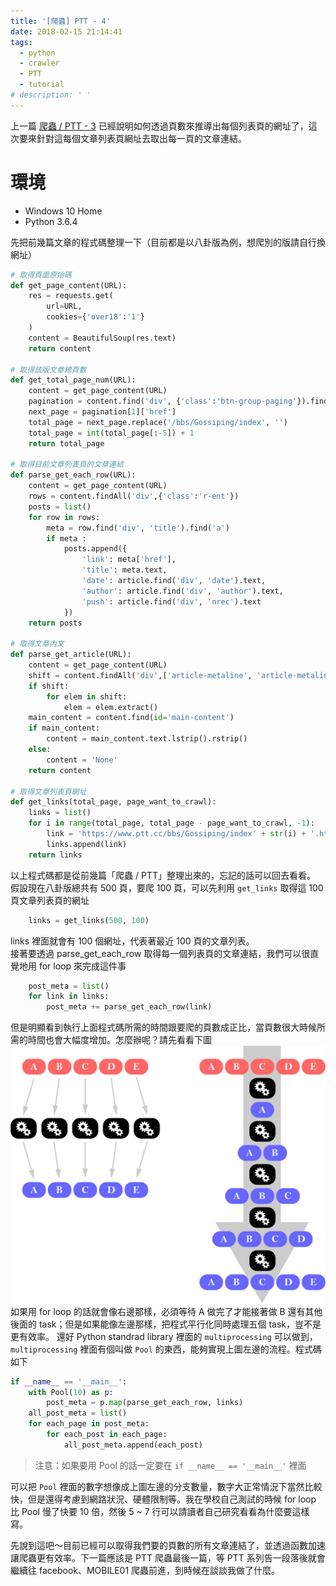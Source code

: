 ```yaml
---
title: '[爬蟲] PTT - 4'
date: 2018-02-15 21:14:41
tags:
  - python
  - crawler
  - PTT
  - tutorial
# description: ' '
---
```


上一篇 [爬蟲 / PTT - 3](https://eugene87222.github.io/2018/02/14/PTT-crawler-3/) 已經說明如何透過頁數來推導出每個列表頁的網址了，這次要來針對這每個文章列表頁網址去取出每一頁的文章連結<!-- more -->。

# 環境

- Windows 10 Home
- Python 3.6.4

先把前幾篇文章的程式碼整理一下（目前都是以八卦版為例，想爬別的版請自行換網址）
```python
# 取得頁面原始碼
def get_page_content(URL):
    res = requests.get(
    	url=URL,
        cookies={'over18':'1'}
    )
    content = BeautifulSoup(res.text)
    return content

# 取得該版文章總頁數
def get_total_page_num(URL):
    content = get_page_content(URL)
    pagination = content.find('div', {'class':'btn-group-paging'}).findAll('a', {'class':'btn'})
    next_page = pagination[1]['href']
    total_page = next_page.replace('/bbs/Gossiping/index', '')
    total_page = int(total_page[:-5]) + 1
	return total_page

# 取得目前文章列表頁的文章連結
def parse_get_each_row(URL):
    content = get_page_content(URL)
    rows = content.findAll('div',{'class':'r-ent'})
    posts = list()
    for row in rows:
        meta = row.find('div', 'title').find('a')
        if meta :
            posts.append({
                'link': meta['href'],
                'title': meta.text,
                'date': article.find('div', 'date').text,
                'author': article.find('div', 'author').text,
                'push': article.find('div', 'nrec').text
            })
    return posts

# 取得文章內文
def parse_get_article(URL):
    content = get_page_content(URL)
    shift = content.findAll('div',['article-metaline', 'article-metaline-right', 'push'])
    if shift:
        for elem in shift:
            elem = elem.extract()
    main_content = content.find(id='main-content')
    if main_content:
    	content = main_content.text.lstrip().rstrip()
    else:
    	content = 'None'
    return content

# 取得文章列表頁網址
def get_links(total_page, page_want_to_crawl):
    links = list()
    for i in range(total_page, total_page - page_want_to_crawl, -1):
        link = 'https://www.ptt.cc/bbs/Gossiping/index' + str(i) + '.html'
        links.append(link)
    return links
```
以上程式碼都是從前幾篇「爬蟲 / PTT」整理出來的，忘記的話可以回去看看。
假設現在八卦版總共有 500 頁，要爬 100 頁，可以先利用 `get_links` 取得這 100 頁文章列表頁的網址
```python
    links = get_links(500, 100)
```
links 裡面就會有 100 個網址，代表著最近 100 頁的文章列表。  
接著要透過 parse_get_each_row 取得每一個列表頁的文章連結，我們可以很直覺地用 for loop 來完成這件事
```python
    post_meta = list()
    for link in links:
        post_meta += parse_get_each_row(link)
```
但是明顯看到執行上面程式碼所需的時間跟要爬的頁數成正比，當頁數很大時候所需的時間也會大幅度增加。怎麼辦呢？請先看看下圖
![](/image/illus.jpg)
如果用 for loop 的話就會像右邊那樣，必須等待 A 做完了才能接著做 B 還有其他後面的 task；但是如果能像左邊那樣，把程式平行化同時處理五個 task，豈不是更有效率。
還好 Python standrad library 裡面的 `multiprocessing` 可以做到，`multiprocessing` 裡面有個叫做 `Pool` 的東西，能夠實現上圖左邊的流程。程式碼如下
```python
if __name__ == '__main__':
    with Pool(10) as p:
        post_meta = p.map(parse_get_each_row, links)
    all_post_meta = list()
    for each_page in post_meta:
        for each_post in each_page:
            all_post_meta.append(each_post)
```
> 注意：如果要用 Pool 的話一定要在 `if __name__ == '__main__'` 裡面  

可以把 `Pool` 裡面的數字想像成上圖左邊的分支數量，數字大正常情況下當然比較快，但是還得考慮到網路狀況、硬體限制等。我在學校自己測試的時候 for loop 比 Pool 慢了快要 10 倍，然後 5 ~ 7 行可以請讀者自己研究看看為什麼要這樣寫。

先說到這吧～目前已經可以取得我們要的頁數的所有文章連結了，並透過函數加速讓爬蟲更有效率。下一篇應該是 PTT 爬蟲最後一篇，等 PTT 系列告一段落後就會繼續往 facebook、MOBILE01 爬蟲前進，到時候在談談我做了什麼。